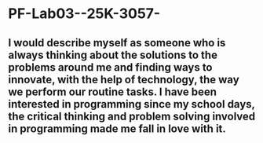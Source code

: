 # PF-Lab03--25K-3057-
## I would describe myself as someone who is always thinking about the solutions to the problems around me and finding ways to innovate, with the help of technology, the way we perform our routine tasks. I have been interested in programming since my school days, the critical thinking and problem solving involved in programming made me fall in love with it.  
